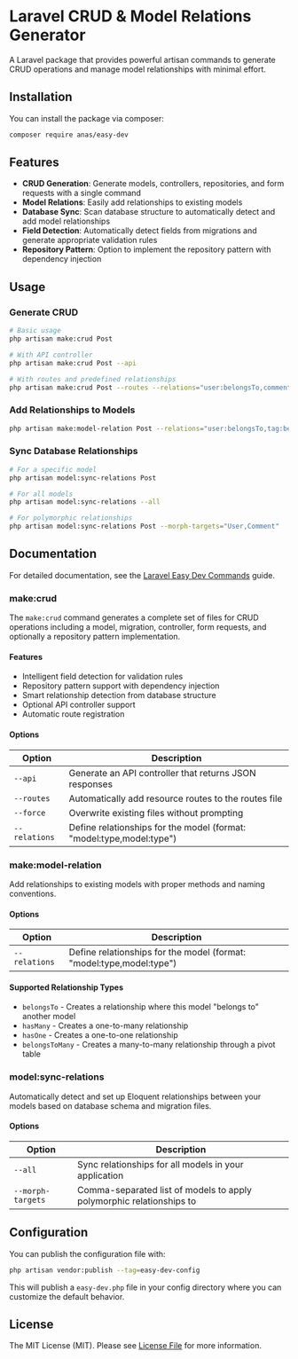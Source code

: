 # Laravel CRUD & Model Relations Generator

A Laravel package that provides powerful artisan commands to generate CRUD operations and manage model relationships with minimal effort.

## Installation

You can install the package via composer:

```bash
composer require anas/easy-dev
```

## Features

- **CRUD Generation**: Generate models, controllers, repositories, and form requests with a single command
- **Model Relations**: Easily add relationships to existing models
- **Database Sync**: Scan database structure to automatically detect and add model relationships
- **Field Detection**: Automatically detect fields from migrations and generate appropriate validation rules
- **Repository Pattern**: Option to implement the repository pattern with dependency injection

## Usage

### Generate CRUD 

```bash
# Basic usage
php artisan make:crud Post

# With API controller
php artisan make:crud Post --api

# With routes and predefined relationships
php artisan make:crud Post --routes --relations="user:belongsTo,comment:hasMany"
```

### Add Relationships to Models

```bash
php artisan make:model-relation Post --relations="user:belongsTo,tag:belongsToMany,comment:hasMany"
```

### Sync Database Relationships

```bash
# For a specific model
php artisan model:sync-relations Post

# For all models
php artisan model:sync-relations --all

# For polymorphic relationships
php artisan model:sync-relations Post --morph-targets="User,Comment"
```

## Documentation

For detailed documentation, see the [Laravel Easy Dev Commands](docs/commands.md) guide.

### make:crud

The `make:crud` command generates a complete set of files for CRUD operations including a model, migration, controller, form requests, and optionally a repository pattern implementation.

#### Features

- Intelligent field detection for validation rules
- Repository pattern support with dependency injection
- Smart relationship detection from database structure
- Optional API controller support
- Automatic route registration

#### Options

| Option | Description |
|--------|-------------|
| `--api` | Generate an API controller that returns JSON responses |
| `--routes` | Automatically add resource routes to the routes file |
| `--force` | Overwrite existing files without prompting |
| `--relations` | Define relationships for the model (format: "model:type,model:type") |

### make:model-relation

Add relationships to existing models with proper methods and naming conventions.

#### Options

| Option | Description |
|--------|-------------|
| `--relations` | Define relationships for the model (format: "model:type,model:type") |

#### Supported Relationship Types

- `belongsTo` - Creates a relationship where this model "belongs to" another model
- `hasMany` - Creates a one-to-many relationship
- `hasOne` - Creates a one-to-one relationship
- `belongsToMany` - Creates a many-to-many relationship through a pivot table

### model:sync-relations

Automatically detect and set up Eloquent relationships between your models based on database schema and migration files.

#### Options

| Option | Description |
|--------|-------------|
| `--all` | Sync relationships for all models in your application |
| `--morph-targets` | Comma-separated list of models to apply polymorphic relationships to |

## Configuration

You can publish the configuration file with:

```bash
php artisan vendor:publish --tag=easy-dev-config
```

This will publish a `easy-dev.php` file in your config directory where you can customize the default behavior.

## License

The MIT License (MIT). Please see [License File](LICENSE.md) for more information.